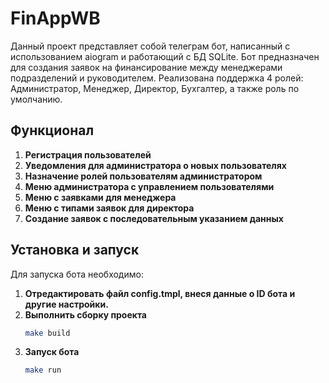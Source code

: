 # FinAppWB

Данный проект представляет собой телеграм бот, написанный с использованием aiogram и работающий с БД SQLite. Бот предназначен для создания заявок на финансирование между менеджерами подразделений и руководителем. Реализована поддержка 4 ролей: Администратор, Менеджер, Директор, Бухгалтер, а также роль по умолчанию.

## Функционал

1. **Регистрация пользователей**
2. **Уведомления для администратора о новых пользователях**
3. **Назначение ролей пользователям администратором**
4. **Меню администратора с управлением пользователями**
5. **Меню с заявками для менеджера**
6. **Меню с типами заявок для директора**
7. **Создание заявок с последовательным указанием данных**

## Установка и запуск

Для запуска бота необходимо:
1. **Отредактировать файл config.tmpl, внеся данные о ID бота и другие настройки.**
2. **Выполнить сборку проекта**
    ```bash
    make build
3. **Запуск бота**
    ```bash
    make run

